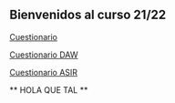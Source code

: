 ## Bienvenidos al curso 21/22


[Cuestionario](https://mega.nz/file/hZ0BAIDa#hV6L0hnTm2xDYeHcLaCdTJOCdS8U_6GRLKdFTC1WUlo)

[Cuestionario DAW](https://mega.nz/file/FZtjlSRb#h_A7geGkR4MMr0SZbvu3oJqPP3gq8PpNbpwoteqKVhg)

[Cuestionario ASIR](https://mega.nz/file/5UkRiK5J#_nqIj-d1SMmQvdNrGuPicjrRoXwP3FRtar98ZoSUPyE)


** HOLA QUE TAL ** 

